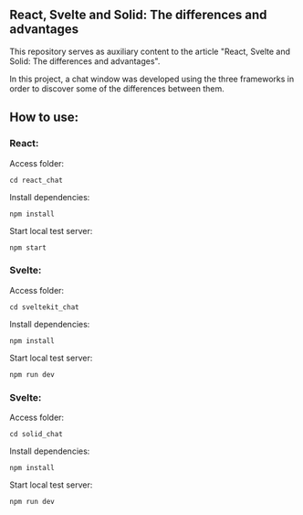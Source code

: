 ## React, Svelte and Solid: The differences and advantages

This repository serves as auxiliary content to the article "React, Svelte and Solid: The differences and advantages".

In this project, a chat window was developed using the three frameworks in order to discover some of the differences between them.

## How to use:

### React:
Access folder:

`cd react_chat`  

Install dependencies:

`npm install`  

Start local test server:

`npm start`  

### Svelte:
Access folder:

`cd sveltekit_chat`  

Install dependencies:

`npm install`  

Start local test server:

`npm run dev`  

### Svelte:
Access folder:

`cd solid_chat`  

Install dependencies:

`npm install`  

Start local test server:

`npm run dev`  
